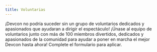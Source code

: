 ```yaml
---
title: Voluntarias
---
```


¡Devcon no podría suceder sin un grupo de voluntarios dedicados y apasionados que ayudaran a dirigir el espectáculo! ¡Únase al equipo de voluntarios junto con más de 100 miembros divertidos, dedicados y apasionados de la comunidad para ayudar a poner en marcha el mejor Devcon hasta ahora! Complete el formulario para aplicar.